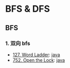 # BFS & DFS

## BFS

### 1. 双向 bfs

- [127. Word Ladder](https://leetcode.com/problems/word-ladder/):
  [java](/solution_java/0127_Word_Ladder.java)
- [752. Open the Lock](https://leetcode.com/problems/open-the-lock/):
  [java](/solution_java/0752_Open_the_Lock.java)
